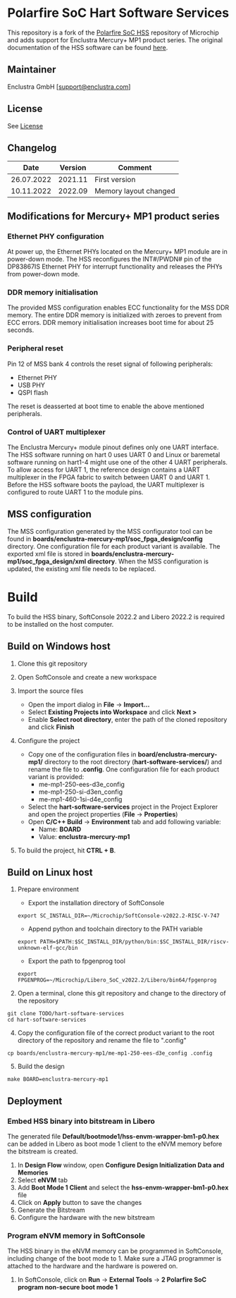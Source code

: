 # Polarfire SoC Hart Software Services

This repository is a fork of the [Polarfire SoC HSS](https://github.com/polarfire-soc/hart-software-services) repository of Microchip and adds support for Enclustra Mercury+ MP1 product series.
The original documentation of the HSS software can be found [here](https://github.com/polarfire-soc/hart-software-services/blob/master/README.md).

## Maintainer 

Enclustra GmbH [[support@enclustra.com](mailto:support@enclustra.com)]

## License

See [License](LICENSE.md)

## Changelog

| Date       | Version | Comment               |
|------------|---------|-----------------------|
| 26.07.2022 | 2021.11 | First version         |
| 10.11.2022 | 2022.09 | Memory layout changed |

## Modifications for Mercury+ MP1 product series

### Ethernet PHY configuration

At power up, the Ethernet PHYs located on the Mercury+ MP1 module are in power-down mode. The HSS reconfigures the INT#/PWDN# pin of the DP83867IS Ethernet PHY for interrupt functionality and releases the PHYs from power-down mode. 

### DDR memory initialisation

The provided MSS configuration enables ECC functionality for the MSS DDR memory. The entire DDR memory is initialized with zeroes to prevent from ECC errors. DDR memory initialisation increases boot time for about 25 seconds.

### Peripheral reset

Pin 12 of MSS bank 4 controls the reset signal of following peripherals:
- Ethernet PHY
- USB PHY
- QSPI flash

The reset is deasserted at boot time to enable the above mentioned peripherals.

### Control of UART multiplexer

The Enclustra Mercury+ module pinout defines only one UART interface. The HSS software running on hart 0 uses UART 0 and Linux or baremetal software running on hart1-4 might use one of the other 4 UART peripherals. To allow access for UART 1, the reference design contains a UART multiplexer in the FPGA fabric to switch between UART 0 and UART 1. Before the HSS software boots the payload, the UART multiplexer is configured to route UART 1 to the module pins.

## MSS configuration

The MSS configuration generated by the MSS configurator tool can be found in **boards/enclustra-mercury-mp1/soc_fpga_design/config** directory. One configuration file for each product variant is available. The exported xml file is stored in **boards/enclustra-mercury-mp1/soc_fpga_design/xml directory**. When the MSS configuration is updated, the existing xml file needs to be replaced.

# Build

To build the HSS binary, SoftConsole 2022.2 and Libero 2022.2 is required to be installed on the host computer.

## Build on Windows host

1. Clone this git repository

2. Open SoftConsole and create a new workspace

3. Import the source files

    - Open the import dialog in **File** -> **Import...**
    - Select **Existing Projects into Workspace** and click **Next >**
    - Enable **Select root directory**, enter the path of the cloned repository and click **Finish**

5. Configure the project

    - Copy one of the configuration files in **board/enclustra-mercury-mp1/** directory to the root directory (**hart-software-services/**) and rename the file to **.config**. One configuration file for each product variant is provided:
        - me-mp1-250-ees-d3e_config
        - me-mp1-250-si-d3en_config
        - me-mp1-460-1si-d4e_config
    - Select the **hart-software-services** project in the Project Explorer and open the project properties (**File** -> **Properties**)
    - Open **C/C++ Build** -> **Environment** tab and add following variable:
        - Name: **BOARD**
        - Value: **enclustra-mercury-mp1**

6. To build the project, hit **CTRL + B**.

## Build on Linux host

1. Prepare environment

    - Export the installation directory of SoftConsole
    ```
    export SC_INSTALL_DIR=~/Microchip/SoftConsole-v2022.2-RISC-V-747
    ```
    - Append python and toolchain directory to the PATH variable
    ```
    export PATH=$PATH:$SC_INSTALL_DIR/python/bin:$SC_INSTALL_DIR/riscv-unknown-elf-gcc/bin
    ```
    - Export the path to fpgenprog tool
    ```
    export FPGENPROG=~/Microchip/Libero_SoC_v2022.2/Libero/bin64/fpgenprog
    ```

3. Open a terminal, clone this git repository and change to the directory of the repository

```
git clone TODO/hart-software-services
cd hart-software-services
```

4. Copy the configuration file of the correct product variant to the root directory of the repository and rename the file to ".config"

```
cp boards/enclustra-mercury-mp1/me-mp1-250-ees-d3e_config .config
```

5. Build the design

```
make BOARD=enclustra-mercury-mp1
```

## Deployment

### Embed HSS binary into bitstream in Libero

The generated file **Default/bootmode1/hss-envm-wrapper-bm1-p0.hex** can be added in Libero as boot mode 1 client to the eNVM memory before the bitstream is created.

1. In **Design Flow** window, open **Configure Design Initialization Data and Memories**
2. Select **eNVM** tab
3. Add **Boot Mode 1 Client** and select the **hss-envm-wrapper-bm1-p0.hex** file
4. Click on **Apply** button to save the changes
5. Generate the Bitstream
6. Configure the hardware with the new bitstream

### Program eNVM memory in SoftConsole

The HSS binary in the eNVM memory can be programmed in SoftConsole, including change of the boot mode to 1. Make sure a JTAG programmer is attached to the hardware and the hardware is powered on. 

1. In SoftConsole, click on **Run** -> **External Tools** -> **2 Polarfire SoC program non-secure boot mode 1**
